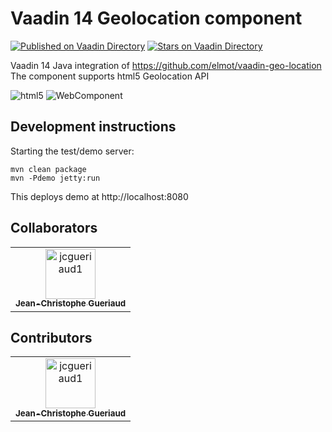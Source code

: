 # Vaadin 14 Geolocation component
[![Published on Vaadin  Directory](https://img.shields.io/badge/Vaadin%20Directory-published-00b4f0.svg)](https://vaadin.com/directory/component/geo-location-addon)
[![Stars on Vaadin Directory](https://img.shields.io/vaadin-directory/star/geo-location-addon.svg)](https://vaadin.com/directory/component/geo-location-addon)

Vaadin 14 Java integration of https://github.com/elmot/vaadin-geo-location
The component supports html5 Geolocation API

![html5](https://www.w3.org/html/logo/badge/html5-badge-h-device-semantics.png "HTML5 Powered with Device Access, and Semantics")
![WebComponent](https://raw.githubusercontent.com/webcomponents/webcomponents-icons/master/logo/logo_64x64.png) 

## Development instructions

Starting the test/demo server:
```
mvn clean package
mvn -Pdemo jetty:run
```

This deploys demo at http://localhost:8080


## Collaborators

<!-- readme: collaborators -start --> 
<table>
<tr>
    <td align="center">
        <a href="https://github.com/jcgueriaud1">
            <img src="https://avatars1.githubusercontent.com/u/51313578?v=4" width="80;" alt="jcgueriaud1"/>
            <br />
            <sub><b>Jean-Christophe Gueriaud</b></sub>
        </a>
    </td></tr>
</table>
<!-- readme: collaborators -end -->

## Contributors

<!-- readme: contributors -start --> 
<table>
<tr>
    <td align="center">
        <a href="https://github.com/jcgueriaud1">
            <img src="https://avatars1.githubusercontent.com/u/51313578?v=4" width="80;" alt="jcgueriaud1"/>
            <br />
            <sub><b>Jean-Christophe Gueriaud</b></sub>
        </a>
    </td></tr>
</table>
<!-- readme: contributors -end -->
